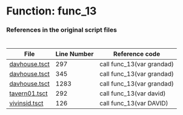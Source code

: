 # Function: func_13
### References in the original script files

#

| File | Line Number | Reference code |
| --- | --- | --- |
| [davhouse.tsct](../../../out/davhouse.tsct#L297) | 297 | call func_13(var grandad) |
| [davhouse.tsct](../../../out/davhouse.tsct#L345) | 345 | call func_13(var grandad) |
| [davhouse.tsct](../../../out/davhouse.tsct#L1283) | 1283 | call func_13(var grandad) |
| [tavern01.tsct](../../../out/tavern01.tsct#L292) | 292 | call func_13(var david) |
| [vivinsid.tsct](../../../out/vivinsid.tsct#L126) | 126 | call func_13(var DAVID) |
